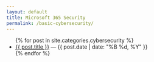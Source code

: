 ```yaml
---
layout: default
title: Microsoft 365 Security
permalink: /basic-cybersecurity/
---
```


<ul>
  {% for post in site.categories.cybersecurity %}
    <li>
      <a href="{{ post.url | relative_url }}">{{ post.title }}</a>
      <span> — {{ post.date | date: "%B %d, %Y" }}</span>
    </li>
  {% endfor %}
</ul>
